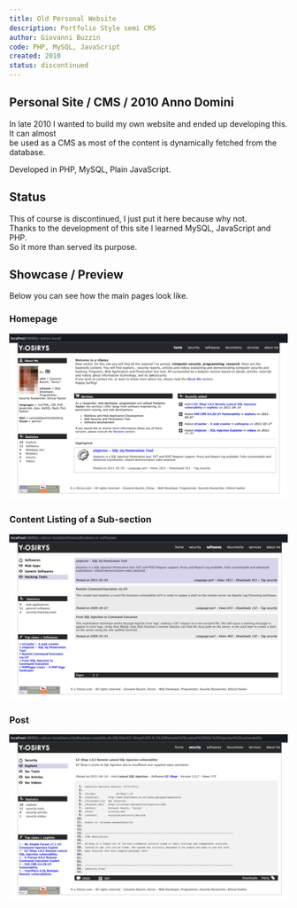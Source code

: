 ```yaml
---
title: Old Personal Website
description: Portfolio Style semi CMS
author: Giovanni Buzzin
code: PHP, MySQL, JavaScript
created: 2010
status: discontinued
---
```


## Personal Site / CMS / 2010 Anno Domini

In late 2010 I wanted to build my own website and ended up developing this. It can almost  
be used as a CMS as most of the content is dynamically fetched from the database.

Developed in PHP, MySQL, Plain JavaScript.

## Status

This of course is discontinued, I just put it here because why not.  
Thanks to the development of this site I learned MySQL, JavaScript and PHP.  
So it more than served its purpose.

## Showcase / Preview
Below you can see how the main pages look like.

### Homepage
![Homepage](/SiteExamplePreview/Homepage.png?raw=true)

### Content Listing of a Sub-section
![Content Listing](/SiteExamplePreview/Content-Listing.png?raw=true)

### Post
![Post](/SiteExamplePreview/Detailed-Content.png?raw=true)

